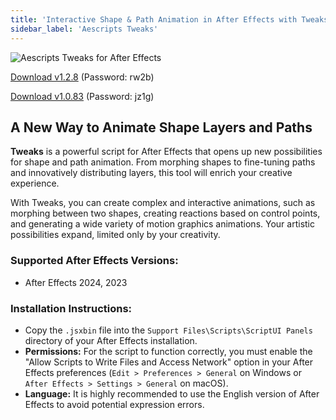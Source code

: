 ```yaml
---
title: 'Interactive Shape & Path Animation in After Effects with Tweaks'
sidebar_label: 'Aescripts Tweaks'
---
```


![Aescripts Tweaks for After Effects](/img/aescripts-tweaks.jpg)

[Download v1.2.8](https://pan.baidu.com/s/1PKeyjKnT3lwBif60lg33Tw?pwd=rw2b) (Password: rw2b)

[Download v1.0.83](https://pan.baidu.com/s/197m0ZBJeiYeaoPW5sEARLw?pwd=jz1g) (Password: jz1g)

## A New Way to Animate Shape Layers and Paths

**Tweaks** is a powerful script for After Effects that opens up new possibilities for shape and path animation. From morphing shapes to fine-tuning paths and innovatively distributing layers, this tool will enrich your creative experience.

With Tweaks, you can create complex and interactive animations, such as morphing between two shapes, creating reactions based on control points, and generating a wide variety of motion graphics animations. Your artistic possibilities expand, limited only by your creativity.

### Supported After Effects Versions:

-   After Effects 2024, 2023

### Installation Instructions:

-   Copy the `.jsxbin` file into the `Support Files\Scripts\ScriptUI Panels` directory of your After Effects installation.
-   **Permissions:** For the script to function correctly, you must enable the "Allow Scripts to Write Files and Access Network" option in your After Effects preferences (`Edit > Preferences > General` on Windows or `After Effects > Settings > General` on macOS).
-   **Language:** It is highly recommended to use the English version of After Effects to avoid potential expression errors.
